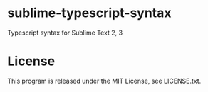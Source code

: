 sublime-typescript-syntax
=========================

Typescript syntax for Sublime Text 2, 3

License
=======

This program is released under the MIT License, see LICENSE.txt.
